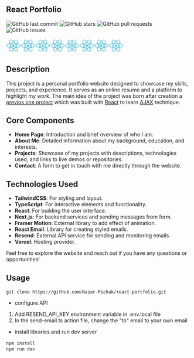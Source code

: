 ## React Portfolio 

![GitHub last commit](https://img.shields.io/github/last-commit/Nazar-Pichak/react-portfolio)
![GitHub stars](https://img.shields.io/github/stars/Nazar-Pichak/react-portfolio)
![GitHub pull requests](https://img.shields.io/github/issues-pr/Nazar-Pichak/react-portfolio)
![GitHub issues](https://img.shields.io/github/issues/Nazar-Pichak/react-portfolio)

<img src="./public/react-svgrepo-com.svg" width=40 height=40><img src="./public/react-svgrepo-com.svg" width=40 height=40><img src="./public/react-svgrepo-com.svg" width=40 height=40><img src="./public/react-svgrepo-com.svg" width=40 height=40><img src="./public/react-svgrepo-com.svg" width=40 height=40><img src="./public/react-svgrepo-com.svg" width=40 height=40><img src="./public/react-svgrepo-com.svg" width=40 height=40><img src="./public/react-svgrepo-com.svg" width=40 height=40>

## Description
This project is a personal portfolio website designed to showcase my skills, projects, and experience. It serves as an online resume and a platform to highlight my work. The main idea of the project was born after creation a [previos one project](https://nazar-pichak.github.io/Pokemons/) which was built with [React](https://react.dev/) to learn [AJAX](https://developer.mozilla.org/en-US/docs/Glossary/AJAX) technique. 

## Core Components
- **Home Page**: Introduction and brief overview of who I am.
- **About Me**: Detailed information about my background, education, and interests.
- **Projects**: Showcase of my projects with descriptions, technologies used, and links to live demos or repositories.
- **Contact**: A form to get in touch with me directly through the website.

## Technologies Used
- **TailwindCSS**: For styling and layout.
- **TypeScript**: For interactive elements and functionality.
- **React**: For building the user interface.
- **Next.js**: For backend services and sending messages from form.
- **Framer Motion**: External library to add effect of animation.
- **React Email**: Library for creating styled emails.
- **Resend**: External API service for sending and monitoring emails.
- **Vercel**: Hosting provider.

Feel free to explore the website and reach out if you have any questions or opportunities!

## Usage

```
git clone https://github.com/Nazar-Pichak/react-portfolio.git
```
- configure API
  
1. Add RESEND_API_KEY environment variable in .env.local file
2. In the send-email.ts action file, change the "to" email to your own email

- install libraries and run dev server

```
npm install
npm run dev
```


